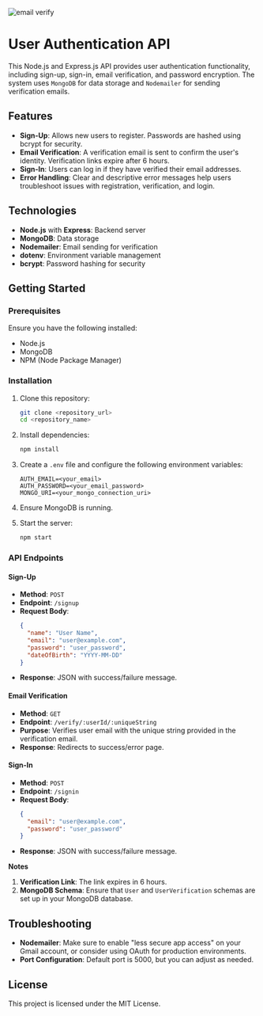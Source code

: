 ![email verify](https://github.com/user-attachments/assets/44a52ce0-6a0b-4844-b06e-b874df97b891)



# User Authentication API

This Node.js and Express.js API provides user authentication functionality, including sign-up, sign-in, email verification, and password encryption. The system uses `MongoDB` for data storage and `Nodemailer` for sending verification emails.

## Features

- **Sign-Up**: Allows new users to register. Passwords are hashed using bcrypt for security.
- **Email Verification**: A verification email is sent to confirm the user's identity. Verification links expire after 6 hours.
- **Sign-In**: Users can log in if they have verified their email addresses.
- **Error Handling**: Clear and descriptive error messages help users troubleshoot issues with registration, verification, and login.

## Technologies

- **Node.js** with **Express**: Backend server
- **MongoDB**: Data storage
- **Nodemailer**: Email sending for verification
- **dotenv**: Environment variable management
- **bcrypt**: Password hashing for security

## Getting Started

### Prerequisites

Ensure you have the following installed:

- Node.js
- MongoDB
- NPM (Node Package Manager)

### Installation

1. Clone this repository:
   ```bash
   git clone <repository_url>
   cd <repository_name>
   ```

2. Install dependencies:
   ```bash
   npm install
   ```

3. Create a `.env` file and configure the following environment variables:
   ```plaintext
   AUTH_EMAIL=<your_email>
   AUTH_PASSWORD=<your_email_password>
   MONGO_URI=<your_mongo_connection_uri>
   ```

4. Ensure MongoDB is running.

5. Start the server:
   ```bash
   npm start
   ```

### API Endpoints

#### Sign-Up

- **Method**: `POST`
- **Endpoint**: `/signup`
- **Request Body**:
  ```json
  {
    "name": "User Name",
    "email": "user@example.com",
    "password": "user_password",
    "dateOfBirth": "YYYY-MM-DD"
  }
  ```
- **Response**: JSON with success/failure message.

#### Email Verification

- **Method**: `GET`
- **Endpoint**: `/verify/:userId/:uniqueString`
- **Purpose**: Verifies user email with the unique string provided in the verification email.
- **Response**: Redirects to success/error page.

#### Sign-In

- **Method**: `POST`
- **Endpoint**: `/signin`
- **Request Body**:
  ```json
  {
    "email": "user@example.com",
    "password": "user_password"
  }
  ```
- **Response**: JSON with success/failure message.

**Notes**

1. **Verification Link**: The link expires in 6 hours.
2. **MongoDB Schema**: Ensure that `User` and `UserVerification` schemas are set up in your MongoDB database.

## Troubleshooting

- **Nodemailer**: Make sure to enable "less secure app access" on your Gmail account, or consider using OAuth for production environments.
- **Port Configuration**: Default port is 5000, but you can adjust as needed.

## License

This project is licensed under the MIT License.
